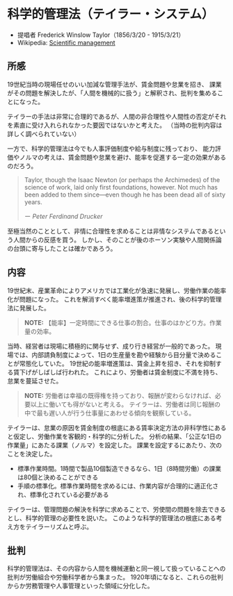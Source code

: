 # 科学的管理法（テイラー・システム）

 - 提唱者 Frederick Winslow Taylor（1856/3/20 - 1915/3/21）
 - Wikipedia: [Scientific management](https://en.wikipedia.org/wiki/Scientific_management)

## 所感

19世紀当時の現場任せのいい加減な管理手法が、賃金問題や怠業を招き、
課業がその問題を解決したが、「人間を機械的に扱う」と解釈され、批判を集めることになった。

テイラーの手法は非常に合理的であるが、人間の非合理性や人間性の否定がそれを素直に受け入れられなかった要因ではないかと考えた。
（当時の批判内容は詳しく調べられていない）

一方で、科学的管理法は今でも人事評価制度や給与制度に残っており、
能力評価やノルマの考えは、賃金問題や怠業を避け、能率を促進する一定の効果があるのだろう。

> Taylor, though the Isaac Newton (or perhaps the Archimedes) of the science of work, laid only first foundations, however. Not much has been added to them since—even though he has been dead all of sixty years.
> 
> ー _Peter Ferdinand Drucker_

至極当然のこととして、非情に合理性を求めることは非情なシステムであるという人間からの反感を買う。
しかし、そのことが後のホーソン実験や人間関係論の台頭に寄与したことは確かであろう。

## 内容

19世紀末、産業革命によりアメリカでは工業化が急速に発展し、労働作業の能率化が問題になった。
これを解消すべく能率増進策が推進され、後の科学的管理法に発展した。

> **NOTE:** 【能率】一定時間にできる仕事の割合。仕事のはかどり方。作業量の効率。

当時、経営者は現場に積極的に関与せず、成り行き経営が一般的であった。
現場では、内部請負制度によって、1日の生産量を勘や経験から目分量で決めることが常態化していた。
19世紀の能率増進策は、賃金上昇を招き、それを抑制する賃下げがしばしば行われた。
これにより、労働者は賃金制度に不満を持ち、怠業を蔓延させた。

> **NOTE:** 労働者は幸福の既得権を持っており、報酬が変わらなければ、必要以上に働いても得がないと考える。
> テイラーは、労働者は同じ報酬の中で最も遅い人が行う仕事量にあわせる傾向を観察している。

テイラーは、怠業の原因を賃金制度の根底にある賃率決定方法の非科学性にあると仮定し、労働作業を客観的・科学的に分析した。
分析の結果、「公正な1日の作業量」にあたる課業（ノルマ）を設定した。
課業を設定するにあたり、次のことを決定した。

 - 標準作業時間。1時間で製品10個製造できるなら、1日（8時間労働）の課業は80個と決めることができる
 - 手順の標準化。標準作業時間を求めるには、作業内容が合理的に適正化され、標準化されている必要がある

テイラーは、管理問題の解決を科学に求めることで、労使間の問題を除去できるとし、科学的管理の必要性を説いた。
このような科学的管理法の根底にある考え方をテイラーリズムと呼ぶ。

## 批判

科学的管理法は、その内容から人間を機械運動と同一視して扱っていることへの批判が労働組合や労働科学者から集まった。
1920年頃になると、これらの批判からか労務管理や人事管理といった領域に分化した。